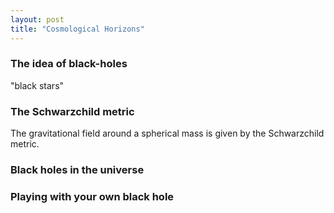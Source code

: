 ```yaml
---
layout: post
title: "Cosmological Horizons"
---
```


### The idea of black-holes

"black stars"

### The Schwarzchild metric

The gravitational field around a spherical mass is given by the Schwarzchild metric.

### Black holes in the universe

### Playing with your own black hole


